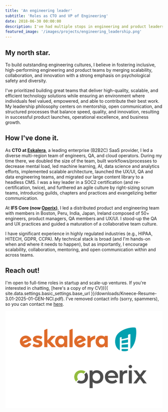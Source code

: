 ```yaml
---
title: 'An engineering leader'
subtitle: 'Roles as CTO and VP of Engineering'
date: 2018-06-30 00:00:00
description: I've had multiple stops in engineering and product leadership at SaaS B2B(2C) VC and PE backed firms. Experience as a member of the executive leadership team and key participant in board activities.
featured_image: '/images/projects/engineering_leadership.png'
---
```


## My north star.

To build outstanding engineering cultures, I believe in fostering inclusive, high-performing engineering and product teams by merging scalability, collaboration, and innovation with a strong emphasis on psychological safety and diversity. 

I've prioritized building great teams that deliver high-quality, scalable, and efficient technology solutions while ensuring an environment where individuals feel valued, empowered, and able to contribute their best work. My leadership philosophy centers on mentorship, open communication, and structured processes that balance speed, quality, and innovation, resulting in successful product launches, operational excellence, and business growth.

## How I've done it.

As **CTO at [Eskalera](https://www.eskalera.com)**, a leading enterprise (B2B2C) SaaS provider, I led a diverse multi-region team of engineers, QA, and cloud operators. During my time there, we doubled the size of the team, built workflows/processes to decrease mental load, led machine learning, AI, data science and analytics efforts, implemented scalable architecture, launched the UX/UI, QA and data engineering teams, and migrated our large content library to a headless CMS. I was a key leader in a SOC2 certification (and re-certification, twice), and furthered an agile culture by right-sizing scrum teams, introducing guilds, chapters and practices and evangelizing better communication.

At **IFS Core (now [Operix](https://www.operix.com))**, I led a distributed product and engineering team with members in Boston, Peru, India, Japan, Ireland composed of 50+ engineers, product managers, QA members and UX/UI. I stood-up the QA and UX practices and guided a maturation of a collaborative team culture.

I have significant experience in highly regulated industries (e.g., HIPAA, HITECH, GDPR, CCPA). My technical stack is broad (and I'm hands-on when and where it needs to happen), but as importantly, I encourage scalability, collaboration, mentoring, and open communication within and across teams.

## Reach out!
I'm open to full-time roles in startup and scale-up ventures. If you're interested in chatting, [here's a copy of my CV]({{ site.data.settings.basic_settings.base_url }}/downloads/Kneece-Resume-3.01-2025-01-GEN-NCI.pdf). I've removed contact info (sorry, spammers), so you can contact me [here](/contact).

![](/images/projects/engineering_leadership.png)

